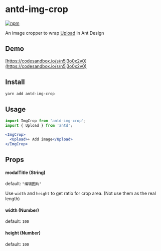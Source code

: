 # antd-img-crop

[![npm](https://img.shields.io/npm/v/antd-img-crop.svg?style=flat-square)](https://www.npmjs.com/package/antd-img-crop)

An image cropper to wrap [Upload](https://ant.design/components/upload/) in Ant Design

## Demo

[https://codesandbox.io/s/n5j3o0x2v0](https://codesandbox.io/s/n5j3o0x2v0)

## Install

```bash
yarn add antd-img-crop
```

## Usage

```jsx harmony
import ImgCrop from 'antd-img-crop';
import { Upload } from 'antd';

<ImgCrop>
  <Upload>+ Add image</Upload>
</ImgCrop>
```

## Props

#### modalTitle (String)

default: `"编辑图片"`

Use `width` and `height` to get ratio for crop area. (Not use them as the real length)

#### width (Number)

default: `100`

#### height (Number)

default: `100`
